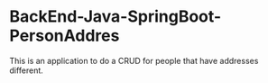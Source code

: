 # BackEnd-Java-SpringBoot-PersonAddres
This is an application to do a CRUD for people that have addresses different.
